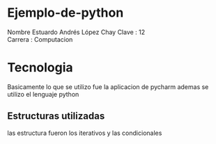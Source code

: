 # Ejemplo-de-python
Nombre Estuardo Andrés López Chay
Clave : 12<br>
Carrera : Computacion<br>
<h1>Tecnologia </h1>
<p>Basicamente lo que se utilizo fue la aplicacion de
 pycharm ademas se utilizo el lenguaje python</p>
<h2>Estructuras utilizadas</h2>
<p>las estructura fueron los iterativos y las condicionales </p>
